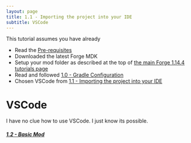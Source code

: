 ```yaml
---
layout: page
title: 1.1 - Importing the project into your IDE
subtitle: VSCode
---
```

This tutorial assumes you have already
- Read the [Pre-requisites](/tutorials/Pre-requisites)
- Downloaded the latest Forge MDK
- Setup your mod folder as described at the top of [the main Forge 1.14.4 tutorials page](/tutorials/1.14.4/forge/)
- Read and followed [1.0 - Gradle Configuration](../../1.0-gradle-configuration/)
- Chosen VSCode from [1.1 - Importing the project into your IDE](..)

# VSCode
I have no clue how to use VSCode. I just know its possible.


##### [1.2 - Basic Mod](../../1.2-basic-mod)
